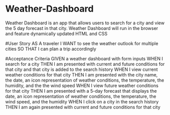 # Weather-Dashboard
Weather Dashboard is an app that allows users to search for a city and view the 5 day forecast in that city. Weather Dashboard will run in the browser and feature dynamically updated HTML and CSS

#User Story 
AS A traveler
I WANT to see the weather outlook for multiple cities
SO THAT I can plan a trip accordingly

#Acceptance Criteria 
GIVEN a weather dashboard with form inputs
WHEN I search for a city
THEN I am presented with current and future conditions for that city and that city is added to the search history
WHEN I view current weather conditions for that city
THEN I am presented with the city name, the date, an icon representation of weather conditions, the temperature, the humidity, and the the wind speed
WHEN I view future weather conditions for that city
THEN I am presented with a 5-day forecast that displays the date, an icon representation of weather conditions, the temperature, the wind speed, and the humidity
WHEN I click on a city in the search history
THEN I am again presented with current and future conditions for that city
